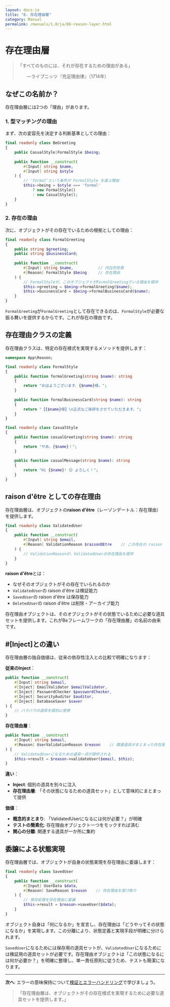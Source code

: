 ```yaml
---
layout: docs-ja
title: "8. 存在理由層"
category: Manual
permalink: /manuals/1.0/ja/08-reason-layer.html
---
```


# 存在理由層

> 「すべてのものには、それが存在するための理由がある」
>
> 　　—ライプニッツ『充足理由律』（1714年）

## なぜこの名前か？

存在理由層には2つの「理由」があります。

### 1. 型マッチングの理由

まず、次の変容先を決定する判断基準としての理由：

```php
final readonly class BeGreeting
{
    public CasualStyle|FormalStyle $being;
    
    public function __construct(
        #[Input] string $name,
        #[Input] string $style
    ) {
        // 'formal'という条件が FormalStyle を選ぶ理由
        $this->being = $style === 'formal' 
            ? new FormalStyle() 
            : new CasualStyle();
    }
}
```

### 2. 存在の理由

次に、オブジェクトがその存在でいるための根拠としての理由：

```php
final readonly class FormalGreeting
{
    public string $greeting;
    public string $businessCard;
    
    public function __construct(
        #[Input] string $name,           // 内在的性質
        #[Reason] FormalStyle $being     // 存在理由
    ) {
        // FormalStyleが、このオブジェクトがFormalGreetingでいる理由を提供
        $this->greeting = $being->formalGreeting($name);
        $this->businessCard = $being->formalBusinessCard($name);
    }
}
```

`FormalGreeting`が`FormalGreeting`として存在できるのは、`FormalStyle`が必要な振る舞いを提供するからです。これが存在の理由です。

## 存在理由クラスの定義

存在理由クラスは、特定の存在様式を実現するメソッドを提供します：

```php
namespace App\Reason;

final readonly class FormalStyle
{
    public function formalGreeting(string $name): string
    {
        return "おはようございます、{$name}様。";
    }
    
    public function formalBusinessCard(string $name): string
    {
        return "【{$name}様】\n正式なご挨拶をさせていただきます。";
    }
}

final readonly class CasualStyle  
{
    public function casualGreeting(string $name): string
    {
        return "やあ、{$name}！";
    }
    
    public function casualMessage(string $name): string
    {
        return "Hi {$name}! 😊 よろしく！";
    }
}
```

## raison d'être としての存在理由

存在理由層は、オブジェクトの**raison d'être**（レーゾンデートル：存在理由）を提供します。

```php
final readonly class ValidatedUser
{
    public function __construct(
        #[Input] string $email,
        #[Reason] ValidationReason $raisonDEtre    // この存在の raison d'être
    ) {
        // ValidationReasonが、ValidatedUserの存在理由を提供
    }
}
```

**raison d'être**とは：
- なぜそのオブジェクトがその存在でいられるのか
- `ValidatedUser`の raison d'être は検証能力
- `SavedUser`の raison d'être は保存能力
- `DeletedUser`の raison d'être は削除・アーカイブ能力

存在理由オブジェクトは、そのオブジェクトがその状態でいるために必要な道具セットを提供します。これがBeフレームワークの「存在理由層」の名前の由来です。

## #[Inject]との違い

存在理由層の独自価値は、従来の依存性注入との比較で明確になります：

**従来のInject**：
```php
public function __construct(
    #[Input] string $email,
    #[Inject] EmailValidator $emailValidator,
    #[Inject] PasswordChecker $passwordChecker, 
    #[Inject] SecurityAuditor $auditor,
    #[Inject] DatabaseSaver $saver
) {
    // バラバラの道具を個別に使用
}
```

**存在理由層**：
```php
public function __construct(
    #[Input] string $email,
    #[Reason] UserValidationReason $reason    // 関連道具がまとまった存在理由
) {
    // ValidatedUserになるための道具一式が提供される
    $this->result = $reason->validateUser($email, $this);
}
```

**違い**：
- **Inject**: 個別の道具を別々に注入
- **存在理由層**: 「その状態になるための道具セット」として意味的にまとまって提供

**価値**：
- **概念的まとまり**: 「ValidatedUserになるには何が必要？」が明確
- **テストの簡素化**: 存在理由オブジェクト一つをモックすれば済む
- **関心の分離**: 関連する道具が一か所に集約

## 委譲による状態実現

存在理由層では、オブジェクトが自身の状態実現を存在理由に委譲します：

```php
final readonly class SavedUser
{
    public function __construct(
        #[Input] UserData $data,
        #[Reason] SaveReason $reason    // 存在理由を受け取り
    ) {
        // 保存処理を存在理由に委譲
        $this->result = $reason->saveUser($data);
    }
}
```

オブジェクト自身は「何になるか」を宣言し、存在理由は「どうやってその状態になるか」を実現します。この分離により、状態定義と実現手段が明確に分けられます。

`SavedUser`になるためには保存用の道具セットが、`ValidatedUser`になるためには検証用の道具セットが必要です。存在理由オブジェクトは「この状態になるには何が必要か？」を明確に整理し、単一責任原則に従うため、テストも簡潔になります。

---

**次へ**: エラーの意味保持について[検証とエラーハンドリング](./09-error-handling.html)で学びましょう。

> 「存在理由層は、オブジェクトがその存在様式を実現するために必要な道具セットを提供します。」
